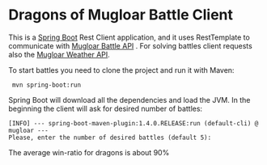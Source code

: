 # Dragons of Mugloar Battle Client

This is a [Spring Boot](https://spring.io/) Rest Client application, and it uses RestTemplate to communicate with [Mugloar Battle API](http://www.dragonsofmugloar.com/api) . For solving battles client requests also the [Mugloar Weather API](http://www.dragonsofmugloar.com/weather).

To start battles you need to clone the project and run it with Maven:

     mvn spring-boot:run
Spring Boot will download all the dependencies and load the JVM. 
In the beginning the client will ask for desired number of battles:

    [INFO] --- spring-boot-maven-plugin:1.4.0.RELEASE:run (default-cli) @ mugloar ---
    Please, enter the number of desired battles (default 5):

The average win-ratio for dragons is about 90%
